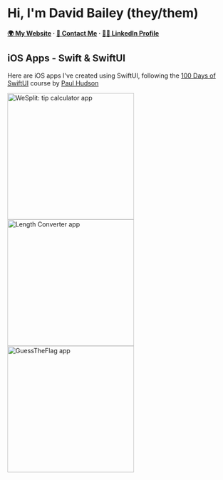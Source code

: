 # Hi, I'm David Bailey (they/them)

**[🌍 My Website](https://davidbailey.codes/) · [📨 Contact Me](https://davidbailey.codes/contact) · [🧑‍💼 LinkedIn Profile](https://www.linkedin.com/in/davidjb2/)**

## iOS Apps - Swift & SwiftUI

Here are iOS apps I've created using SwiftUI, following the [100 Days of SwiftUI](https://www.hackingwithswift.com/100/swiftui) course by [Paul Hudson](https://github.com/twostraws)

<p float="left">
  <img src="https://user-images.githubusercontent.com/4248177/119724832-2238f880-be67-11eb-9db5-bbc32fdeb652.png" width="284" alt="WeSplit: tip calculator app" />
  <img src="https://user-images.githubusercontent.com/4248177/119725858-5cef6080-be68-11eb-9be6-f3930e4f07b9.png" width="284" alt="Length Converter app" />
  <img src="https://user-images.githubusercontent.com/4248177/119726013-860ff100-be68-11eb-8b89-e172127f4db1.png" width="284" alt="GuessTheFlag app" />
</p>
